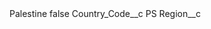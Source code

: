<?xml version="1.0" encoding="UTF-8"?>
<CustomMetadata xmlns="http://soap.sforce.com/2006/04/metadata" xmlns:xsi="http://www.w3.org/2001/XMLSchema-instance" xmlns:xsd="http://www.w3.org/2001/XMLSchema">
    <label>Palestine</label>
    <protected>false</protected>
    <values>
        <field>Country_Code__c</field>
        <value xsi:type="xsd:string">PS</value>
    </values>
    <values>
        <field>Region__c</field>
        <value xsi:nil="true"/>
    </values>
</CustomMetadata>
